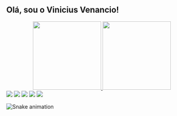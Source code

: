 ## Olá, sou o Vinicius Venancio!
<div align="center">
  <a href="https://github.com/Viniciusv3">
  <img height="180em" src="https://github-readme-stats.vercel.app/api?username=Viniciusv3&show_icons=true&theme=dark&include_all_commits=true&count_private=true"/>
  <img height="180em" src="https://github-readme-stats.vercel.app/api/top-langs/?username=Viniciusv3&layout=compact&langs_count=7&theme=dark"/>
</div>
<div> 
  <a href="https://www.youtube.com/channel/UCx-pPMkNZtO-ub3fHBMhASw" target="_blank"><img src="https://img.shields.io/badge/YouTube-FF0000?style=for-the-badge&logo=youtube&logoColor=white" target="_blank"></a>
  <a href="https://www.instagram.com/venanciozx/" target="_blank"><img src="https://img.shields.io/badge/-Instagram-%23E4405F?style=for-the-badge&logo=instagram&logoColor=white" target="_blank"></a>
 	<a href="https://www.twitch.tv/vinivc3" target="_blank"><img src="https://img.shields.io/badge/Twitch-9146FF?style=for-the-badge&logo=twitch&logoColor=white" target="_blank"></a>
  <a href = "mailto:vinicius.jesus@sptech.school"><img src="https://img.shields.io/badge/Microsoft_Outlook-0078D4?style=for-the-badge&logo=microsoft-outlook&logoColor=white"></a>
  <a href="https://www.linkedin.com/in/vinicius-venancio-69b4a823a/" target="_blank"><img src="https://img.shields.io/badge/-LinkedIn-%230077B5?style=for-the-badge&logo=linkedin&logoColor=white" target="_blank"></a> 
 
![Snake animation](https://github.com/Viniciusv3/Viniciusv3/blob/output/github-contribution-grid-snake.svg)
 
</div>

